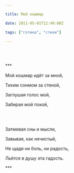 ```yaml
---

title: Мой кошмар

date: 2011-05-01T12:49:00Z

tags: ["готика", "стихи"]

---
```


<br/><br/>

\*\*\*

Мой кошмар идёт за мной,

Тихим сонмом за стеной,

Заглушая голос мой,

Забирая мой покой,

<br/><br/>

Затмевая сны и мысли,

Завывая, как нечистый,

Не щадя ни боль, ни радость,

Льётся в душу эта гадость.

\*\*\*

<br/><br/>


